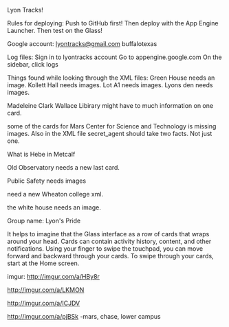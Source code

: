 Lyon Tracks!


Rules for deploying:
Push to GitHub first!
Then deploy with the App Engine Launcher.
Then test on the Glass!

Google account:
lyontracks@gmail.com
buffalotexas


Log files:
Sign in to lyontracks account
Go to appengine.google.com
On the sidebar, click logs

Things found while looking through the XML files:
Green House needs an image.
Kollett Hall needs images.
Lot A1 needs images.
Lyons den needs images.

Madeleine Clark Wallace Libirary might have to much information on one card. 

some of the cards for Mars Center for Science and Technology is missing images. Also in the XML file secret_agent should take two facts. Not just one. 

What is Hebe in Metcalf

Old Observatory needs a new last card.

Public Safety needs images

need a new Wheaton college xml.

the white house needs an image.

Group name: Lyon's Pride

It helps to imagine that the Glass interface as a row of cards that wraps around your head. Cards can contain activity history, content, and other notifications. Using your finger to swipe the touchpad, you can move forward and backward through your cards. To swipe through your cards, start at the Home screen.

imgur: http://imgur.com/a/HBy8r

http://imgur.com/a/LKMON

http://imgur.com/a/ICJDV

http://imgur.com/a/pjBSk -mars, chase, lower campus 
